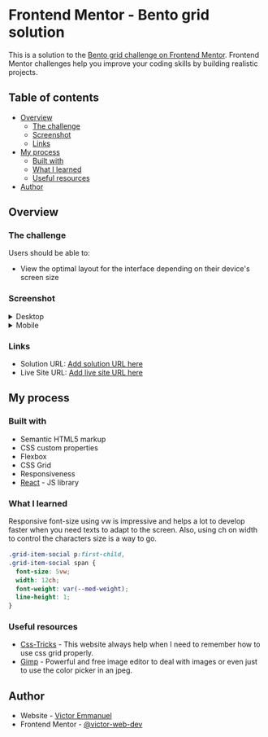 # Frontend Mentor - Bento grid solution

This is a solution to the [Bento grid challenge on Frontend Mentor](https://www.frontendmentor.io/challenges/bento-grid-RMydElrlOj). Frontend Mentor challenges help you improve your coding skills by building realistic projects.

## Table of contents

- [Overview](#overview)
  - [The challenge](#the-challenge)
  - [Screenshot](#screenshot)
  - [Links](#links)
- [My process](#my-process)
  - [Built with](#built-with)
  - [What I learned](#what-i-learned)
  - [Useful resources](#useful-resources)
- [Author](#author)

## Overview

### The challenge

Users should be able to:

- View the optimal layout for the interface depending on their device's screen size

### Screenshot

<details>
<summary>Desktop</summary>

![Desktop](./design/desktop-design.png)

</details>

<details>
<summary>Mobile</summary>

![Mobile](./design/mobile-design.jpg)

</details>

### Links

- Solution URL: [Add solution URL here](https://your-solution-url.com)
- Live Site URL: [Add live site URL here](https://your-live-site-url.com)

## My process

### Built with

- Semantic HTML5 markup
- CSS custom properties
- Flexbox
- CSS Grid
- Responsiveness
- [React](https://reactjs.org/) - JS library

### What I learned

Responsive font-size using vw is impressive and helps a lot to develop faster when you need texts to adapt to the screen. Also, using ch on width to control the characters size is a way to go.

```css
.grid-item-social p:first-child,
.grid-item-social span {
  font-size: 5vw;
  width: 12ch;
  font-weight: var(--med-weight);
  line-height: 1;
}
```

### Useful resources

- [Css-Tricks](https://css-tricks.com/snippets/css/complete-guide-grid/) - This website always help when I need to remember how to use css grid properly.
- [Gimp](https://www.gimp.org/) - Powerful and free image editor to deal with images or even just to use the color picker in an jpeg.

## Author

- Website - [Victor Emmanuel](https://victor-web-dev.github.io/)
- Frontend Mentor - [@victor-web-dev](https://www.frontendmentor.io/profile/victor-web-dev)
